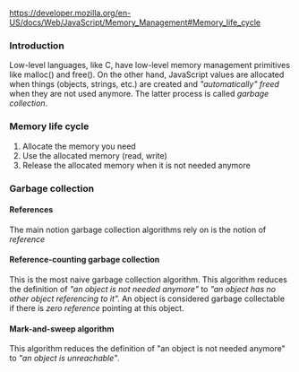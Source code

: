 https://developer.mozilla.org/en-US/docs/Web/JavaScript/Memory_Management#Memory_life_cycle

### Introduction
Low-level languages, like C, have low-level memory management primitives like malloc() and free(). On the other hand, JavaScript values are allocated when things (objects, strings, etc.) are created and *"automatically" freed* when they are not used anymore. The latter process is called *garbage collection*.

### Memory life cycle
1. Allocate the memory you need
2. Use the allocated memory (read, write)
3. Release the allocated memory when it is not needed anymore

### Garbage collection
#### References
The main notion garbage collection algorithms rely on is the notion of *reference*
#### Reference-counting garbage collection
This is the most naive garbage collection algorithm.
This algorithm reduces the definition of *"an object is not needed anymore"* to *"an object has no other object referencing to it".*
An object is considered garbage collectable if there is *zero reference* pointing at this object.

#### Mark-and-sweep algorithm
This algorithm reduces the definition of "an object is not needed anymore" to *"an object is unreachable"*.
